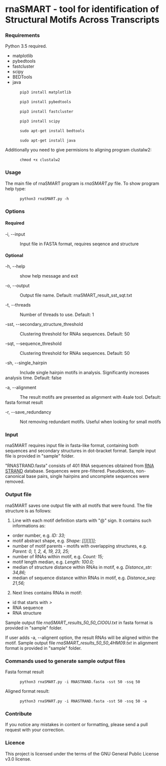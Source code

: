 # rnaSMART - tool for identification of Structural Motifs Across Transcripts

### Requirements

Python 3.5 required.

+ matplotlib 
+ pybedtools    
+ fastcluster    
+ scipy    
+ BEDTools    
+ java
  
&nbsp;&nbsp;&nbsp;&nbsp;&nbsp;&nbsp;&nbsp;&nbsp;&nbsp;&nbsp;&nbsp;&nbsp;```pip3 install matplotlib```

&nbsp;&nbsp;&nbsp;&nbsp;&nbsp;&nbsp;&nbsp;&nbsp;&nbsp;&nbsp;&nbsp;&nbsp;```pip3 install pybedtools```

&nbsp;&nbsp;&nbsp;&nbsp;&nbsp;&nbsp;&nbsp;&nbsp;&nbsp;&nbsp;&nbsp;&nbsp;```pip3 install fastcluster```

&nbsp;&nbsp;&nbsp;&nbsp;&nbsp;&nbsp;&nbsp;&nbsp;&nbsp;&nbsp;&nbsp;&nbsp;```pip3 install scipy```

&nbsp;&nbsp;&nbsp;&nbsp;&nbsp;&nbsp;&nbsp;&nbsp;&nbsp;&nbsp;&nbsp;&nbsp;```sudo apt-get install bedtools```

&nbsp;&nbsp;&nbsp;&nbsp;&nbsp;&nbsp;&nbsp;&nbsp;&nbsp;&nbsp;&nbsp;&nbsp;```sudo apt-get install java```
  

Additionally you need to give permisions to aligning program clustalw2:   

&nbsp;&nbsp;&nbsp;&nbsp;&nbsp;&nbsp;&nbsp;&nbsp;&nbsp;&nbsp;&nbsp;&nbsp;```chmod +x clustalw2```

### Usage

The main file of rnaSMART program is *rnaSMART.py* file. To show program help type:

&nbsp;&nbsp;&nbsp;&nbsp;&nbsp;&nbsp;&nbsp;&nbsp;&nbsp;&nbsp;&nbsp;&nbsp;```python3 rnaSMART.py -h```

### Options
#### Required

-i, --input 

&nbsp;&nbsp;&nbsp;&nbsp;&nbsp;&nbsp;&nbsp;&nbsp;&nbsp;&nbsp;&nbsp;&nbsp;Input file in FASTA format, requires seqence and structure
#### Optional

-h, --help  

&nbsp;&nbsp;&nbsp;&nbsp;&nbsp;&nbsp;&nbsp;&nbsp;&nbsp;&nbsp;&nbsp;&nbsp;show help message and exit

-o, --output  

&nbsp;&nbsp;&nbsp;&nbsp;&nbsp;&nbsp;&nbsp;&nbsp;&nbsp;&nbsp;&nbsp;&nbsp;Output file name. Default: rnaSMART_result_sst_sqt.txt

-t, --threads 

&nbsp;&nbsp;&nbsp;&nbsp;&nbsp;&nbsp;&nbsp;&nbsp;&nbsp;&nbsp;&nbsp;&nbsp;Number of threads to use. Default: 1

-sst, --secondary_structure_threshold  

&nbsp;&nbsp;&nbsp;&nbsp;&nbsp;&nbsp;&nbsp;&nbsp;&nbsp;&nbsp;&nbsp;&nbsp;Clustering threshold for RNAs sequences. Default: 50

-sqt, --sequence_threshold   

&nbsp;&nbsp;&nbsp;&nbsp;&nbsp;&nbsp;&nbsp;&nbsp;&nbsp;&nbsp;&nbsp;&nbsp;Clustering threshold for RNAs sequences. Default: 50

-sh, --single_hairpin  

&nbsp;&nbsp;&nbsp;&nbsp;&nbsp;&nbsp;&nbsp;&nbsp;&nbsp;&nbsp;&nbsp;&nbsp;Include single hairpin motifs in analysis. Significantly increases analysis time. Default: false

-a, --alignment  

&nbsp;&nbsp;&nbsp;&nbsp;&nbsp;&nbsp;&nbsp;&nbsp;&nbsp;&nbsp;&nbsp;&nbsp;The result motifs are presented as alignment with 4sale tool. Default: fasta format result

-r, --save_redundancy  

&nbsp;&nbsp;&nbsp;&nbsp;&nbsp;&nbsp;&nbsp;&nbsp;&nbsp;&nbsp;&nbsp;&nbsp;Not removing redundant motifs. Useful when looking for small motifs

### Input

rnaSMART requires input file in fasta-like format, containing both sequences and secondary structures in dot-bracket format.
Sample input file is provided in "sample" folder.

"RNASTRAND.fasta" consists of 401 RNA sequences obtained from [RNA STRAND](http://www.rnasoft.ca/strand/) database.
Sequences were pre-filtered. Pseudoknots, non-canonical base pairs, single hairpins and uncomplete sequences were removed.

### Output file

rnaSMART saves one output file with all motifs that were found. The file structure is as follows:
1. Line with each motif definition starts with "@" sign. It contains such informations as:
+ order number, e.g. *ID: 33;*
+ motif abstract shape, e.g. *Shape: [[][][]];*
+ number of motif parents - motifs with overlapping structures, e.g. *Parent: 0, 1, 2, 4, 19, 23, 25;*
+ number of RNAs within motif, e.g. *Count: 15;*
+ motif length median, e.g. *Length: 100.0;*
+ median of structure distance within RNAs in motif, e.g. *Distance_str: 34,86;*
+ median of sequence distance within RNAs in motif, e.g. *Distance_seq: 21,56;*
2. Next lines contains RNAs in motif:
+ id that starts with *>*
+ RNA sequence
+ RNA structure

Sample output file *rnaSMART_results_50_50_CIO0U.txt* in fasta format is provided in "sample" folder.

If user adds -a, --alignent option, the result RNAs will be aligned within the motif. Sample output file *rnaSMART_results_50_50_4HM09.txt* in alignment format is provided in "sample" folder.

### Commands used to generate sample output files
Fasta format result

&nbsp;&nbsp;&nbsp;&nbsp;&nbsp;&nbsp;&nbsp;&nbsp;&nbsp;&nbsp;&nbsp;&nbsp;```python3 rnaSMART.py -i RNASTRAND.fasta -sst 50 -ssq 50``` 

Aligned format result:

&nbsp;&nbsp;&nbsp;&nbsp;&nbsp;&nbsp;&nbsp;&nbsp;&nbsp;&nbsp;&nbsp;&nbsp;```python3 rnaSMART.py -i RNASTRAND.fasta -sst 50 -ssq 50 -a``` 

### Contribute

If you notice any mistakes in content or formatting, please send a pull request with your correction.

### Licence

This project is licensed under the terms of the GNU General Public License v3.0 license.
